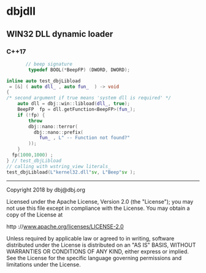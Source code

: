 # dbjdll

## WIN32 DLL dynamic loader

### C++17

```cpp
       // beep signature
    	typedef BOOL(*BeepFP) (DWORD, DWORD);

inline auto test_dbjLibload 
 = [&] ( auto dll_ , auto fun_  ) -> void
{
/* second argument if true means 'system dll is required' */
	auto dll = dbj::win::libload(dll_, true);
	BeepFP  fp = dll.getFunction<BeepFP>(fun_);
	if (!fp) {
		throw 
		dbj::nano::terror(
		  dbj::nano::prefix(
			fun_ , L" -- Function not found?"
		));
	}
  fp(1000,1000) ;
} // test_dbjLibload
// calling with wstring_view literals_
test_dbjLibload(L"kernel32.dll"sv, L"Beep"sv );
```
<hr/>
Copyright 2018 by dbj@dbj.org

Licensed under the Apache License, Version 2.0 (the "License");
you may not use this file except in compliance with the License.
You may obtain a copy of the License at

http ://www.apache.org/licenses/LICENSE-2.0

Unless required by applicable law or agreed to in writing, software
distributed under the License is distributed on an "AS IS" BASIS,
WITHOUT WARRANTIES OR CONDITIONS OF ANY KIND, either express or implied.
See the License for the specific language governing permissions and
limitations under the License.
